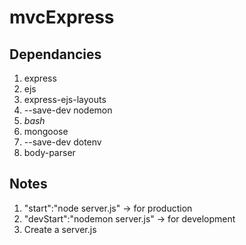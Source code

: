 # mvcExpress

## Dependancies
1. express
2. ejs
3. express-ejs-layouts
4. --save-dev nodemon
5. *bash*
6. mongoose
7. --save-dev dotenv
8. body-parser

## Notes
1. "start":"node server.js" -> for production
2. "devStart":"nodemon server.js" -> for development
3. Create a server.js

